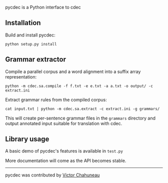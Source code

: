 pycdec is a Python interface to cdec

## Installation

Build and install pycdec:

	python setup.py install

## Grammar extractor

Compile a parallel corpus and a word alignment into a suffix array representation:

	python -m cdec.sa.compile -f f.txt -e e.txt -a a.txt -o output/ -c extract.ini

Extract grammar rules from the compiled corpus:
	
	cat input.txt | python -m cdec.sa.extract -c extract.ini -g grammars/

This will create per-sentence grammar files in the `grammars` directory and output annotated input suitable for translation with cdec.
	
## Library usage

A basic demo of pycdec's features is available in `test.py`

More documentation will come as the API becomes stable.

---

pycdec was contributed by [Victor Chahuneau](http://victor.chahuneau.fr)
